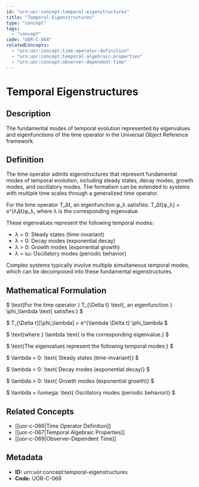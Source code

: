 ```yaml
---
id: "urn:uor:concept:temporal-eigenstructures"
title: "Temporal Eigenstructures"
type: "concept"
tags:
  - "concept"
code: "UOR-C-068"
relatedConcepts:
  - "urn:uor:concept:time-operator-definition"
  - "urn:uor:concept:temporal-algebraic-properties"
  - "urn:uor:concept:observer-dependent-time"
---
```


# Temporal Eigenstructures

## Description

The fundamental modes of temporal evolution represented by eigenvalues and eigenfunctions of the time operator in the Universal Object Reference framework.

## Definition

The time operator admits eigenstructures that represent fundamental modes of temporal evolution, including steady states, decay modes, growth modes, and oscillatory modes. The formalism can be extended to systems with multiple time scales through a generalized time operator.

For the time operator T_Δt, an eigenfunction φ_λ satisfies: T_Δt[φ_λ] = e^(λΔt)φ_λ, where λ is the corresponding eigenvalue.

These eigenvalues represent the following temporal modes:
- λ = 0: Steady states (time-invariant)
- λ < 0: Decay modes (exponential decay)
- λ > 0: Growth modes (exponential growth)
- λ = iω: Oscillatory modes (periodic behavior)

Complex systems typically involve multiple simultaneous temporal modes, which can be decomposed into these fundamental eigenstructures.

## Mathematical Formulation

$
\text{For the time operator } T_{\Delta t} \text{, an eigenfunction } \phi_\lambda \text{ satisfies:}
$

$
T_{\Delta t}[\phi_\lambda] = e^{\lambda \Delta t} \phi_\lambda
$

$
\text{where } \lambda \text{ is the corresponding eigenvalue.}
$

$
\text{The eigenvalues represent the following temporal modes:}
$

$
\lambda = 0: \text{ Steady states (time-invariant)}
$

$
\lambda < 0: \text{ Decay modes (exponential decay)}
$

$
\lambda > 0: \text{ Growth modes (exponential growth)}
$

$
\lambda = i\omega: \text{ Oscillatory modes (periodic behavior)}
$

## Related Concepts

- [[uor-c-066|Time Operator Definition]]
- [[uor-c-067|Temporal Algebraic Properties]]
- [[uor-c-069|Observer-Dependent Time]]

## Metadata

- **ID:** urn:uor:concept:temporal-eigenstructures
- **Code:** UOR-C-068
